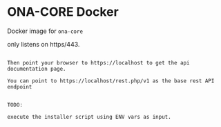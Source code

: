 ONA-CORE Docker
===============

Docker image for `ona-core` 

only listens on https/443.

``` docker run -p 443:443 --name="ona" opennetadmin:ona-core

Then point your browser to https://localhost to get the api documentation page.

You can point to https://localhost/rest.php/v1 as the base rest API endpoint


TODO:

execute the installer script using ENV vars as input.
